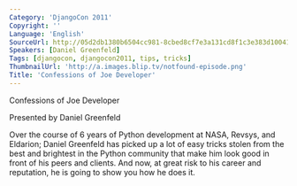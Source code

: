 ```yaml
---
Category: 'DjangoCon 2011'
Copyright: ''
Language: 'English'
SourceUrl: http://05d2db1380b6504cc981-8cbed8cf7e3a131cd8f1c3e383d10041.r93.cf2.rackcdn.com/djangocon-2011/103_confessions-of-joe-developer.m4v
Speakers: [Daniel Greenfeld]
Tags: [djangocon, djangocon2011, tips, tricks]
ThumbnailUrl: 'http://a.images.blip.tv/notfound-episode.png'
Title: 'Confessions of Joe Developer'
---
```

Confessions of Joe Developer

Presented by Daniel Greenfeld

Over the course of 6 years of Python development at NASA, Revsys, and
Eldarion; Daniel Greenfeld has picked up a lot of easy tricks stolen from the
best and brightest in the Python community that make him look good in front of
his peers and clients. And now, at great risk to his career and reputation, he
is going to show you how he does it.

